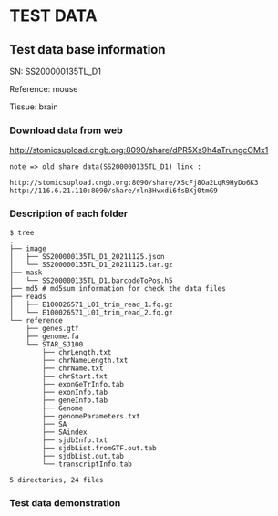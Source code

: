 # TEST DATA
##  Test data base information
SN: SS200000135TL_D1

Reference: mouse

Tissue: brain



###   Download data from web
http://stomicsupload.cngb.org:8090/share/dPR5Xs9h4aTrungcOMx1


    note => old share data(SS200000135TL_D1) link : 

    http://stomicsupload.cngb.org:8090/share/XScFj8Oa2LqR9HyDo6K3
    http://116.6.21.110:8090/share/rln3Hvxdi6fsBXj0tmG9


###   Description of each folder
```
$ tree
.
├── image
│   ├── SS200000135TL_D1_20211125.json
│   └── SS200000135TL_D1_20211125.tar.gz
├── mask
│   └── SS200000135TL_D1.barcodeToPos.h5
├── md5 # md5sum information for check the data files
├── reads
│   ├── E100026571_L01_trim_read_1.fq.gz
│   └── E100026571_L01_trim_read_2.fq.gz
└── reference
    ├── genes.gtf
    ├── genome.fa
    └── STAR_SJ100
        ├── chrLength.txt
        ├── chrNameLength.txt
        ├── chrName.txt
        ├── chrStart.txt
        ├── exonGeTrInfo.tab
        ├── exonInfo.tab
        ├── geneInfo.tab
        ├── Genome
        ├── genomeParameters.txt
        ├── SA
        ├── SAindex
        ├── sjdbInfo.txt
        ├── sjdbList.fromGTF.out.tab
        ├── sjdbList.out.tab
        └── transcriptInfo.tab

5 directories, 24 files
```
###   Test data demonstration
